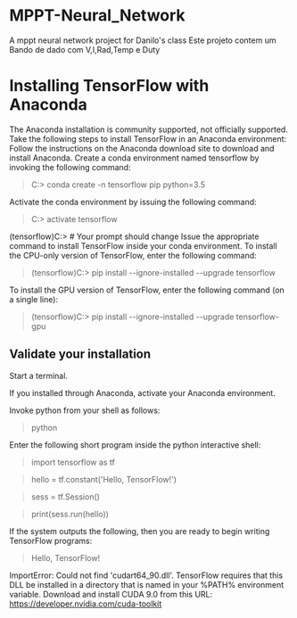 # MPPT-Neural_Network
A mppt neural network project for  Danilo's class
Este projeto contem um Bando de dado com V,I,Rad,Temp e Duty

# Installing TensorFlow with Anaconda #

The Anaconda installation is community supported, not officially supported.
Take the following steps to install TensorFlow in an Anaconda environment:
Follow the instructions on the Anaconda download site to download and install Anaconda.
Create a conda environment named tensorflow by invoking the following command:

> C:> conda create -n tensorflow pip python=3.5 

Activate the conda environment by issuing the following command:

> C:> activate tensorflow

(tensorflow)C:>  # Your prompt should change 
Issue the appropriate command to install TensorFlow inside your conda environment. To install the CPU-only version of TensorFlow, enter the following command:

> (tensorflow)C:> pip install --ignore-installed --upgrade tensorflow 

To install the GPU version of TensorFlow, enter the following command (on a single line):

> (tensorflow)C:> pip install --ignore-installed --upgrade tensorflow-gpu 

## Validate your installation ##
Start a terminal.

If you installed through Anaconda, activate your Anaconda environment.

Invoke python from your shell as follows:

> python

Enter the following short program inside the python interactive shell:

> import tensorflow as tf

> hello = tf.constant('Hello, TensorFlow!')

> sess = tf.Session()

> print(sess.run(hello))

If the system outputs the following, then you are ready to begin writing TensorFlow programs:

> Hello, TensorFlow!

ImportError: Could not find 'cudart64_90.dll'. TensorFlow requires that this DLL be installed in a directory that is named in your %PATH% environment variable. Download and install CUDA 9.0 from this URL: https://developer.nvidia.com/cuda-toolkit
